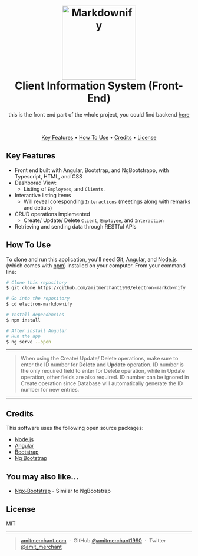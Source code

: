 <h1 align="center">
  <br>
  <a href="http://www.amitmerchant.com/electron-markdownify"><img src="https://cdn.iconscout.com/icon/free/png-512/c-programming-569564.png" alt="Markdownify" width="200"></a>
  <br>
  Client Information System (Front-End)
  <br>
</h1>


<p align="center"> 
this is the front end part of the whole project, you could find backend <a href="https://github.com/kenanlv/KenanLv.ClientInfoSystem.BackEnd">here</a>
</p>
<br>
<p align="center">
  <a href="#key-features">Key Features</a> •
  <a href="#how-to-use">How To Use</a> •
  <a href="#credits">Credits</a> •
  <a href="#license">License</a>
</p>


## Key Features

* Front end built with Angular, Bootstrap, and NgBootstrapp, with Typescript, HTML, and CSS
* Dashborad View: 
  - Listing of `Employees`, and `Clients`.
* Interactive listing items 
  - Will reveal coresponding `Interactions` (meetings along with remarks and detials)
* CRUD operations implemented 
  - Create/ Update/ Delete `Client`, `Employee`, and `Interaction` 
* Retrieving and sending data through RESTful APIs


## How To Use

To clone and run this application, you'll need [Git](https://git-scm.com), [Angular](https://angular.io/), and [Node.js](https://nodejs.org/en/download/) (which comes with [npm](http://npmjs.com)) installed on your computer. From your command line:

```bash
# Clone this repository
$ git clone https://github.com/amitmerchant1990/electron-markdownify

# Go into the repository
$ cd electron-markdownify

# Install dependencies
$ npm install

# After install Angular
# Run the app
$ ng serve --open
```


----

>When using the Create/ Update/ Delete operations, make sure to enter the ID number for **Delete** and **Update** operation. ID number is the only required field to enter for Delete operation, while in Update operation, other fields are also required. ID number can be ignored in Create operation since Database will automatically generate the ID number for new entries. 
----
## Credits

This software uses the following open source packages:

- [Node.js](https://nodejs.org/)
- [Angular](https://angular.io/)
- [Bootstrap](https://getbootstrap.com/)
- [Ng Bootstrap](https://ng-bootstrap.github.io/#/home)




## You may also like...

- [Ngx-Bootstrap](https://valor-software.com/ngx-bootstrap/#/) - Similar to NgBootstrap

## License

MIT

---

> [amitmerchant.com](https://www.amitmerchant.com) &nbsp;&middot;&nbsp;
> GitHub [@amitmerchant1990](https://github.com/amitmerchant1990) &nbsp;&middot;&nbsp;
> Twitter [@amit_merchant](https://twitter.com/amit_merchant)


